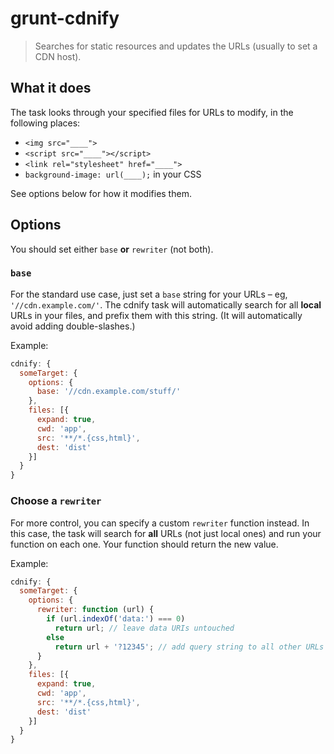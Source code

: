 # grunt-cdnify

> Searches for static resources and updates the URLs (usually to set a CDN host).

## What it does
The task looks through your specified files for URLs to modify, in the following places:

* `<img src="____">`
* `<script src="____"></script>`
* `<link rel="stylesheet" href="____">`
* `background-image: url(____);` in your CSS

See options below for how it modifies them.


## Options
You should set either `base` **or** `rewriter` (not both).

### `base`
For the standard use case, just set a `base` string for your URLs – eg, `'//cdn.example.com/'`. The cdnify task will automatically search for all **local** URLs in your files, and prefix them with this string. (It will automatically avoid adding double-slashes.)

Example:

```javascript
cdnify: {
  someTarget: {
    options: {
      base: '//cdn.example.com/stuff/'
    },
    files: [{
      expand: true,
      cwd: 'app',
      src: '**/*.{css,html}',
      dest: 'dist'
    }]
  }
}
```

### Choose a `rewriter`
For more control, you can specify a custom `rewriter` function instead. In this case, the task will search for **all** URLs (not just local ones) and run your function on each one. Your function should return the new value.

Example:

```javascript
cdnify: {
  someTarget: {
    options: {
      rewriter: function (url) {
        if (url.indexOf('data:') === 0)
          return url; // leave data URIs untouched
        else
          return url + '?12345'; // add query string to all other URLs
      }
    },
    files: [{
      expand: true,
      cwd: 'app',
      src: '**/*.{css,html}',
      dest: 'dist'
    }]
  }
}
```
